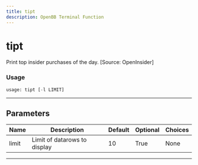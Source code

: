 ```yaml
---
title: tipt
description: OpenBB Terminal Function
---
```


# tipt

Print top insider purchases of the day. [Source: OpenInsider]

### Usage

```python
usage: tipt [-l LIMIT]
```

---

## Parameters

| Name | Description | Default | Optional | Choices |
| ---- | ----------- | ------- | -------- | ------- |
| limit | Limit of datarows to display | 10 | True | None |
---

